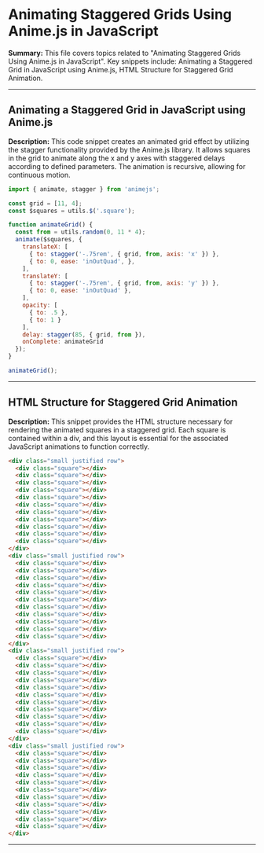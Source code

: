 # Animating Staggered Grids Using Anime.js in JavaScript

**Summary:** This file covers topics related to "Animating Staggered Grids Using Anime.js in JavaScript". Key snippets include: Animating a Staggered Grid in JavaScript using Anime.js, HTML Structure for Staggered Grid Animation.

---

## Animating a Staggered Grid in JavaScript using Anime.js

**Description:** This code snippet creates an animated grid effect by utilizing the stagger functionality provided by the Anime.js library. It allows squares in the grid to animate along the x and y axes with staggered delays according to defined parameters. The animation is recursive, allowing for continuous motion.

```javascript
import { animate, stagger } from 'animejs';

const grid = [11, 4];
const $squares = utils.$('.square');

function animateGrid() {
  const from = utils.random(0, 11 * 4);
  animate($squares, {
    translateX: [
      { to: stagger('-.75rem', { grid, from, axis: 'x' }) },
      { to: 0, ease: 'inOutQuad', },
    ],
    translateY: [
      { to: stagger('-.75rem', { grid, from, axis: 'y' }) },
      { to: 0, ease: 'inOutQuad' },
    ],
    opacity: [
      { to: .5 },
      { to: 1 }
    ],
    delay: stagger(85, { grid, from }),
    onComplete: animateGrid
  });
}

animateGrid();
```

---

## HTML Structure for Staggered Grid Animation

**Description:** This snippet provides the HTML structure necessary for rendering the animated squares in a staggered grid. Each square is contained within a div, and this layout is essential for the associated JavaScript animations to function correctly.

```html
<div class="small justified row">
  <div class="square"></div>
  <div class="square"></div>
  <div class="square"></div>
  <div class="square"></div>
  <div class="square"></div>
  <div class="square"></div>
  <div class="square"></div>
  <div class="square"></div>
  <div class="square"></div>
  <div class="square"></div>
  <div class="square"></div>
</div>
<div class="small justified row">
  <div class="square"></div>
  <div class="square"></div>
  <div class="square"></div>
  <div class="square"></div>
  <div class="square"></div>
  <div class="square"></div>
  <div class="square"></div>
  <div class="square"></div>
  <div class="square"></div>
  <div class="square"></div>
  <div class="square"></div>
</div>
<div class="small justified row">
  <div class="square"></div>
  <div class="square"></div>
  <div class="square"></div>
  <div class="square"></div>
  <div class="square"></div>
  <div class="square"></div>
  <div class="square"></div>
  <div class="square"></div>
  <div class="square"></div>
  <div class="square"></div>
  <div class="square"></div>
</div>
<div class="small justified row">
  <div class="square"></div>
  <div class="square"></div>
  <div class="square"></div>
  <div class="square"></div>
  <div class="square"></div>
  <div class="square"></div>
  <div class="square"></div>
  <div class="square"></div>
  <div class="square"></div>
  <div class="square"></div>
  <div class="square"></div>
</div>
```

---